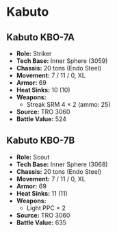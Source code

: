 # Kabuto
## Kabuto KBO-7A
- **Role:** Striker
- **Tech Base:** Inner Sphere (3059)
- **Chassis:** 20 tons (Endo Steel)
- **Movement:** 7 / 11 / 0, XL
- **Armor:** 69
- **Heat Sinks:** 10 (10)
- **Weapons:**
  - Streak SRM 4 × 2 (ammo: 25)
- **Source:** TRO 3060
- **Battle Value:** 524

## Kabuto KBO-7B
- **Role:** Scout
- **Tech Base:** Inner Sphere (3068)
- **Chassis:** 20 tons (Endo Steel)
- **Movement:** 7 / 11 / 0, XL
- **Armor:** 69
- **Heat Sinks:** 11 (11)
- **Weapons:**
  - Light PPC × 2
- **Source:** TRO 3060
- **Battle Value:** 635

